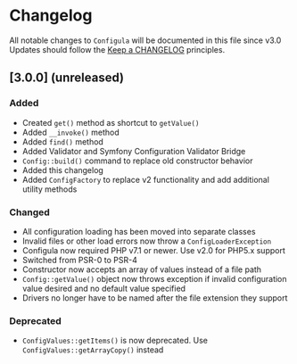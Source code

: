 # Changelog

All notable changes to `Configula` will be documented in this file since v3.0
Updates should follow the [Keep a CHANGELOG](http://keepachangelog.com/) principles.

## [3.0.0] (unreleased)
### Added
- Created `get()` method as shortcut to `getValue()`
- Added `__invoke()` method
- Added `find()` method
- Added Validator and Symfony Configuration Validator Bridge
- `Config::build()` command to replace old constructor behavior
- Added this changelog
- Added `ConfigFactory` to replace v2 functionality and add additional utility methods
### Changed
- All configuration loading has been moved into separate classes
- Invalid files or other load errors now throw a `ConfigLoaderException`
- Configula now required PHP v7.1 or newer.  Use v2.0 for PHP5.x support
- Switched from PSR-0 to PSR-4
- Constructor now accepts an array of values instead of a file path
- `Config::getValue()` object now throws exception if invalid configuration value desired and no default value specified
- Drivers no longer have to be named after the file extension they support
### Deprecated
- `ConfigValues::getItems()` is now deprecated.  Use `ConfigValues::getArrayCopy()` instead
